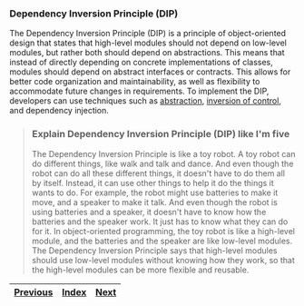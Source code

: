 ### Dependency Inversion Principle (DIP)

The Dependency Inversion Principle (DIP) is a principle of object-oriented design that states that high-level modules should not depend on low-level modules, but rather both should depend on abstractions. This means that instead of directly depending on concrete implementations of classes, modules should depend on abstract interfaces or contracts. This allows for better code organization and maintainability, as well as flexibility to accommodate future changes in requirements. To implement the DIP, developers can use techniques such as [abstraction](../99_GLOSSARY/ABSTRACTION.md), [inversion of control](../99_GLOSSARY/INVERSION_OF_CONTROL.md), and dependency injection.


> ### Explain Dependency Inversion Principle (DIP) like I'm five
> 
> The Dependency Inversion Principle is like a toy robot. A toy robot can do different things, like walk and talk and dance. And even though the robot can do all these different things, it doesn't have to do them all by itself. Instead, it can use other things to help it do the things it wants to do. For example, the robot might use batteries to make it move, and a speaker to make it talk. And even though the robot is using batteries and a speaker, it doesn't have to know how the batteries and the speaker work. It just has to know what they can do for it. In object-oriented programming, the toy robot is like a high-level module, and the batteries and the speaker are like low-level modules. The Dependency Inversion Principle says that high-level modules should use low-level modules without knowing how they work, so that the high-level modules can be more flexible and reusable.

| [Previous](04_INTERFACE_SEGREGATION_PRINCIPLE.md) | [Index](..%2FREADME.md) | [Next](EXAMPLES%2F01_SRP.md) |
|---------------------------------------------------|-------------------------|------------------------------|
